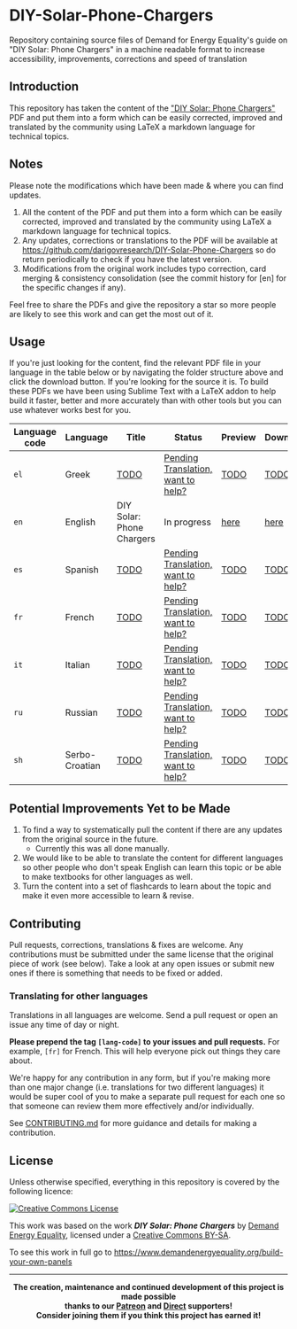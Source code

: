 # DIY-Solar-Phone-Chargers
Repository containing source files of Demand for Energy Equality's guide on "DIY Solar: Phone Chargers" in a machine readable format to increase accessibility, improvements, corrections and speed of translation

## Introduction
This repository has taken the content of the ["DIY Solar: Phone Chargers"](https://www.demandenergyequality.org/build-your-own-panels) PDF and put them into a form which can be easily corrected, improved and translated by the community using LaTeX a markdown language for technical topics.

## Notes
Please note the modifications which have been made & where you can find updates.
1. All the content of the PDF and put them into a form which can be easily corrected, improved and translated by the community using LaTeX a markdown language for technical topics.
2. Any updates, corrections or translations to the PDF will be available at <a href="https://github.com/darigovresearch/DIY-Solar-Phone-Chargers">https://github.com/darigovresearch/DIY-Solar-Phone-Chargers</a> so do return periodically to check if you have the latest version.
3. Modifications from the original work includes typo correction, card merging & consistency consolidation (see the commit history for [en] for the specific changes if any).

Feel free to share the PDFs and give the repository a star so more people are likely to see this work and can get the most out of it.

## Usage
If you're just looking for the content, find the relevant PDF file in your language in the table below or by navigating the folder structure above and click the download button. If you're looking for the source it is. To build these PDFs we have been using Sublime Text with a LaTeX addon to help build it faster, better and more accurately than with other tools but you can use whatever works best for you.

| Language code | Language | Title | Status | Preview | Download |
| ------------- | ------------- | ------------- | ------------- | ------------- | ------------- |
| `el`  | Greek  | [TODO](https://github.com/darigovresearch/DIY-Solar-Phone-Chargers/issues/11) | [Pending Translation, want to help?](https://github.com/darigovresearch/DIY-Solar-Phone-Chargers/issues/11) | [TODO](https://github.com/darigovresearch/DIY-Solar-Phone-Chargers/issues/11) | [TODO](https://github.com/darigovresearch/DIY-Solar-Phone-Chargers/issues/11) |
| `en`  | English  | DIY Solar: Phone Chargers | In progress | [here](https://github.com/darigovresearch/DIY-Solar-Phone-Chargers/blob/main/en/en_diy_solar_phone_charger.pdf) | [here](https://github.com/darigovresearch/DIY-Solar-Phone-Chargers/raw/main/en/en_diy_solar_phone_charger.pdf) |
| `es`  | Spanish  | [TODO](https://github.com/darigovresearch/DIY-Solar-Phone-Chargers/issues/3) | [Pending Translation, want to help?](https://github.com/darigovresearch/DIY-Solar-Phone-Chargers/issues/3) | [TODO](https://github.com/darigovresearch/DIY-Solar-Phone-Chargers/issues/3) | [TODO](https://github.com/darigovresearch/DIY-Solar-Phone-Chargers/issues/3) |
| `fr`  | French  | [TODO](https://github.com/darigovresearch/DIY-Solar-Phone-Chargers/issues/4) | [Pending Translation, want to help?](https://github.com/darigovresearch/DIY-Solar-Phone-Chargers/issues/4) | [TODO](https://github.com/darigovresearch/DIY-Solar-Phone-Chargers/issues/4) | [TODO](https://github.com/darigovresearch/DIY-Solar-Phone-Chargers/issues/4) |
| `it`  | Italian  | [TODO](https://github.com/darigovresearch/DIY-Solar-Phone-Chargers/issues/2) | [Pending Translation, want to help?](https://github.com/darigovresearch/DIY-Solar-Phone-Chargers/issues/2) | [TODO](https://github.com/darigovresearch/DIY-Solar-Phone-Chargers/issues/2) | [TODO](https://github.com/darigovresearch/DIY-Solar-Phone-Chargers/issues/2) |
| `ru`  | Russian  | [TODO](https://github.com/darigovresearch/DIY-Solar-Phone-Chargers/issues/12) | [Pending Translation, want to help?](https://github.com/darigovresearch/DIY-Solar-Phone-Chargers/issues/12) | [TODO](https://github.com/darigovresearch/DIY-Solar-Phone-Chargers/issues/12) | [TODO](https://github.com/darigovresearch/DIY-Solar-Phone-Chargers/issues/12) |
| `sh`  | Serbo-Croatian  | [TODO](https://github.com/darigovresearch/DIY-Solar-Phone-Chargers/issues/5) | [Pending Translation, want to help?](https://github.com/darigovresearch/DIY-Solar-Phone-Chargers/issues/5) | [TODO](https://github.com/darigovresearch/DIY-Solar-Phone-Chargers/issues/5) | [TODO](https://github.com/darigovresearch/DIY-Solar-Phone-Chargers/issues/5) |

## Potential Improvements Yet to be Made
1. To find a way to systematically pull the content if there are any updates from the original source in the future.
    - Currently this was all done manually.
2. We would like to be able to translate the content for different languages so other people who don't speak English can learn this topic or be able to make textbooks for other languages as well.
3. Turn the content into a set of flashcards to learn about the topic and make it even more accessible to learn & revise.

## Contributing
Pull requests, corrections, translations & fixes are welcome. Any contributions must be submitted under the same license that the original piece of work (see below). Take a look at any open issues or submit new ones if there is something that needs to be fixed or added.

### Translating for other languages
Translations in all languages are welcome. Send a pull request or open an issue any time of day or night.

**Please prepend the tag `[lang-code]` to your issues and pull requests.** For example, `[fr]` for French. This will help everyone pick out things they care about.

We're happy for any contribution in any form, but if you're making more than one major change (i.e. translations for two different languages) it would be super cool of you to make a separate pull request for each one so that someone can review them more effectively and/or individually.

See [CONTRIBUTING.md](CONTRIBUTING.md) for more guidance and details for making a contribution.

## License
Unless otherwise specified, everything in this repository is covered by the following licence:

[![Creative Commons License](https://licensebuttons.net/l/by-sa/4.0/88x31.png)](https://creativecommons.org/licenses/by-sa/4.0/)

This work was based on the work ***DIY Solar: Phone Chargers*** by [Demand Energy Equality](https://www.demandenergyequality.org/), licensed under a [ Creative Commons BY-SA](https://creativecommons.org/licenses/by-sa/4.0/legalcode).

To see this work in full go to https://www.demandenergyequality.org/build-your-own-panels

----

<b>
<div align="center">
    The creation, maintenance and continued development of this project is made possible
    <br>
    thanks to our <a href="http://patreon.com/darigovresearch">Patreon</a> and <a href="https://www.darigovresearch.com/donate">Direct</a> supporters!
    <br>
    Consider joining them if you think this project has earned it!
</div>
</b>
